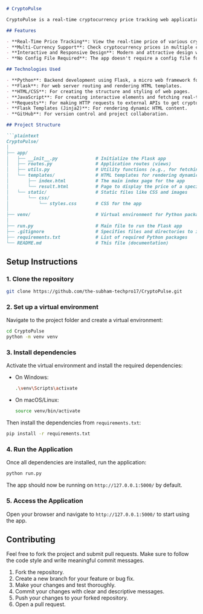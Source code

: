 ```markdown
# CryptoPulse

CryptoPulse is a real-time cryptocurrency price tracking web application. It allows users to check the current prices of cryptocurrencies in multiple currencies, including USD and INR, and provides a user-friendly interface to view real-time data.

## Features

- **Real-Time Price Tracking**: View the real-time price of various cryptocurrencies like Bitcoin, Ethereum, and others.
- **Multi-Currency Support**: Check cryptocurrency prices in multiple currencies like USD and INR.
- **Interactive and Responsive Design**: Modern and attractive design with a smooth, interactive user experience.
- **No Config File Required**: The app doesn't require a config file for setup, simplifying deployment.

## Technologies Used

- **Python**: Backend development using Flask, a micro web framework for Python.
- **Flask**: For web server routing and rendering HTML templates.
- **HTML/CSS**: For creating the structure and styling of web pages.
- **JavaScript**: For creating interactive elements and fetching real-time data.
- **Requests**: For making HTTP requests to external APIs to get cryptocurrency data.
- **Flask Templates (Jinja2)**: For rendering dynamic HTML content.
- **GitHub**: For version control and project collaboration.

## Project Structure

```plaintext
CryptoPulse/
│
├── app/
│   ├── __init__.py              # Initialize the Flask app
│   ├── routes.py                # Application routes (views)
│   ├── utils.py                 # Utility functions (e.g., for fetching crypto prices)
│   └── templates/               # HTML templates for rendering dynamic content
│       ├── index.html           # The main index page for the app
│       └── result.html          # Page to display the price of a specific cryptocurrency
│   └── static/                  # Static files like CSS and images
│       └── css/
│           └── styles.css       # CSS for the app
│
├── venv/                        # Virtual environment for Python packages
│
├── run.py                       # Main file to run the Flask app
├── .gitignore                   # Specifies files and directories to ignore in Git
├── requirements.txt             # List of required Python packages
└── README.md                    # This file (documentation)
```

## Setup Instructions

### 1. Clone the repository

```bash
git clone https://github.com/the-subham-techpro17/CryptoPulse.git
```

### 2. Set up a virtual environment

Navigate to the project folder and create a virtual environment:

```bash
cd CryptoPulse
python -m venv venv
```

### 3. Install dependencies

Activate the virtual environment and install the required dependencies:

- On Windows:
  ```bash
  .\venv\Scripts\activate
  ```

- On macOS/Linux:
  ```bash
  source venv/bin/activate
  ```

Then install the dependencies from `requirements.txt`:

```bash
pip install -r requirements.txt
```

### 4. Run the Application

Once all dependencies are installed, run the application:

```bash
python run.py
```

The app should now be running on `http://127.0.0.1:5000/` by default.

### 5. Access the Application

Open your browser and navigate to `http://127.0.0.1:5000/` to start using the app.

## Contributing

Feel free to fork the project and submit pull requests. Make sure to follow the code style and write meaningful commit messages.

1. Fork the repository.
2. Create a new branch for your feature or bug fix.
3. Make your changes and test thoroughly.
4. Commit your changes with clear and descriptive messages.
5. Push your changes to your forked repository.
6. Open a pull request.




